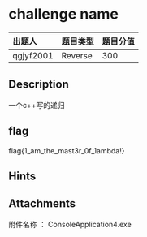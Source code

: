 # challenge name

| 出题人 | 题目类型 | 题目分值 |
| :--- | :--- | :--- |
| qgjyf2001| Reverse | 300 |

## Description

一个c++写的递归

## flag

flag{1_am_the_mast3r_0f_1ambda!}

## Hints

## Attachments

附件名称 ： ConsoleApplication4.exe